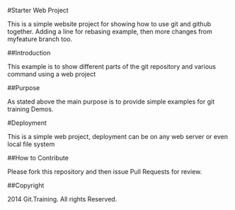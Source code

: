 #Starter Web Project

This is a simple website project for showing how to use git and github together. Adding a line for rebasing example, 
then more changes from myfeature branch too.

##Introduction

This example is to show different parts of the git repository and various command using a web project 

##Purpose

As stated above the main purpose is to provide simple examples for git training Demos.

#Deployment

This is a simple web project, deployment can be on any web server or even local file system

##How to Contribute

Please fork this repository	and then issue Pull Requests for review.

##Copyright 

2014 Git.Training. All rights Reserved.